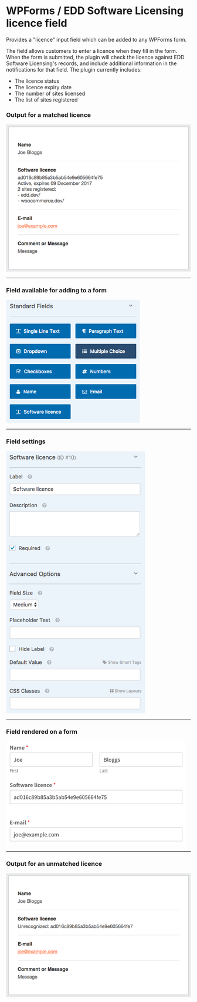 # WPForms / EDD Software Licensing licence field

Provides a "licence" input field which can be added to any WPForms form.

The field allows customers to enter a licence when they fill in the form. When the form is submitted, the plugin will check the licence against EDD Software Licensing's records, and include additional information in the notifications for that field. The plugin currently includes:

- The licence status
- The licence expiry date
- The number of sites licensed
- The list of sites registered

### Output for a matched licence
![Output for a matched licence](/images/screenshot-4.png?raw=true "Output for a matched licence")
<hr>

### Field available for adding to a form

![Field available for adding to a form](/images/screenshot-1.png?raw=true "Field available for adding to a form")

<hr>

### Field settings
![Field settings](/images/screenshot-2.png?raw=true "Field settings")
<hr>

### Field rendered on a form
![Field rendered on a form](/images/screenshot-3.png?raw=true "Field rendered on a form")
<hr>

### Output for an unmatched licence
![Output for an unmatched licence](/images/screenshot-5.png?raw=true "Output for an unmatched licence")
